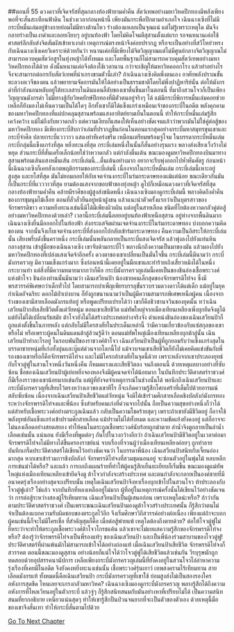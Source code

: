 ##ตอนที่ 55 ดวงดาวที่เจิดจรัสที่สุดกลางท้องฟ้ายามค่ำคืน
สัตว์เทพอย่างมหาวิหคปีกทองมีพลังเพียงพอที่จะสั่นสะเทือนฟ้าดิน ในช่วงเวลาก่อนหน้านี้ เพียงมันกระพือปีกตามอำเภอใจ เฉินฉางเซิงที่ไม่มีกระบี่หมื่นเล่มอยู่ข้างกายย่อมไม่มีทางต้านไหว ร่างต้องแหลกเป็นจุณแน่ แต่ไม่รู้เพราะเหตุใด มันจึงกลายร่างเป็นเงาดำและลอยเงียบๆ อยู่บนท้องฟ้า โดยไม่คิดโจมตีสุสานตั้งแต่แรก รอจนหนานเค่อใช้ศาสตร์ลึกลับส่งจิตสัมผัสเข้าหาเงาดำ เหตุการณ์ตรงหน้าจึงค่อยปรากฏ
หรือจะเป็นอย่างที่สวีโหย่วหรงกับเฉินฉางเซิงเคยวิเคราะห์ด้วยกันว่า หนานเค่อที่มีเพียงไม้จิตวิญญาณแต่ไม่มีศูนย์กลางจิตวิญญาณไม่สามารถควบคุมสัตว์อสูรในทุ่งหญ้าได้ทั้งหมด และโดยพื้นฐานก็ไม่สามารถควบคุมสัตว์เทพอย่างมหาวิหคปีกทองได้ด้วย ดังนั้นหนานเค่อจึงต้องใช้เวลานาน กว่าจะเชิญให้มหาวิหคออกโรง
แล้วทำอย่างไรจึงจะสามารถต่อกรกับสัตว์เทพที่น่าเกรงขามตัวนี้เล่า? ถ้าเฉินฉางเซิงคิดพึ่งตนเอง อาศัยพลังปราณขั้นทะลวงอเวจีของตน แล้วพยายามจัดการมันให้ได้อย่างเป็นธรรมชาติโดยไม่พึ่งปาฏิหาริย์นั่น ต่อให้มังกรดำที่กำลังนอนหลับอยู่ใต้ทะเลสาบในดินแดนลี้ลับของเขาตื่นขึ้นมาในตอนนี้ ที่มาถึงสวนโจวก็เป็นเพียงวิญญาณมังกรดำ ไม่มีทางสู้กับวิหคยักษ์ปีกทองที่มีตัวตนอยู่จริงๆ ได้
แม้มีกระบี่พิการหมื่นเล่มคอยช่วยเหลือก็ยังมองไม่เห็นความเป็นได้ใดๆ อีกทั้งเขาก็มิได้แข็งแกร่งเหมือนเจ้าของกระบี่ในอดีต พลังคุกคามของมหาวิหคปีกทองที่แผ่ปกคลุมสุสานพร้อมแสงอาทิตย์ยามเย็นในตอนนี้ ทำให้กระบี่หมื่นเล่มรู้สึกเคว้งคว้าง แม้ไม่ถึงกับหวาดกลัว แต่ความเงียบก็แสดงให้เห็นอย่างชัดเจนแล้วว่าพวกมันไม่ใช่คู่ต่อสู้ของมหาวิหคปีกทอง
มีเพียงกระบี่สิบกว่าเล่มที่ปรากฏขึ้นก่อนในตอนแรกสุดอย่างกระบี่มหาสมุทรขุนเขาและกระบี่จำศีล ปลายกระบี่แวววาว แสดงท่าทีเคร่งขรึม เหมือนเตรียมพร้อมจู่โจม ในบรรดากระบี่หมื่นเล่ม กระบี่กลุ่มนี้แข็งแกร่งที่สุด หยิ่งทะนงที่สุด กระบี่เล่มหนึ่งในนั้นก็สั่นอย่างรุนแรง พลางส่งเสียงเวิ้งว้างไม่หยุด
ส่วนกระบี่ที่สั่นเครือเล็กน้อยใช่ว่าหวาดกลัว แต่กำลังตื่นเต้น
ขณะมองดูมหาวิหคปีกทองบินมาทางสุสานพร้อมเส้นแสงหมื่นเส้น กระบี่เล่มนี้...ตื่นเต้นอย่างมาก อยากจะรีบพุ่งออกไปห้ำหั่นศัตรู
ก่อนหน้านี้เฉินฉางเซิงก็เคยสังเกตพฤติกรรมของกระบี่เล่มนี้
เนื่องจากในกระบี่หมื่นเล่ม กระบี่เล่มนี้เหาะอยู่สูงสุด และยโสที่สุด มันไม่ยอมถอยให้กับเจตจำนงกระบี่ในร่มกระดาษทองแม้แต่น้อย ขณะเดียวกันมันก็เป็นกระบี่ที่แวววาวที่สุด ยามต้องแสงจากขอบฟ้าของทุ่งหญ้า ดูไปก็เหมือนดวงดาวที่เจิดจรัสที่สุดกลางท้องฟ้ายามค่ำคืน คล้ายมีราศีของผู้สูงส่งชนิดหนึ่ง
เฉินฉางเซิงมองดูกระบี่เล่มนี้ พลางคิดถึงค่ำคืนของการชุมนุมไม้เลื้อย ตอนที่ลั่วลั่วยืนอยู่หน้าฝูงชน แล้วแนะนำตัวครั้งแรกว่าเป็นบุตรสาวของจักรพรรดิขาว ความหยิ่งทะนงเช่นนี้มิได้มีเพียงผิวเผิน แต่อยู่ในสายเลือด ชนิดที่ไยต้องหวาดกลัวคู่ต่อสู้อย่างมหาวิหคปีกทองด้วยเล่า?
เวลานี้กระบี่เล่มนี้ลอยอยู่บนท้องฟ้าเหนือสุสาน อยู่ห่างจากพื้นดินมาก เฉินฉางเซิงยื่นมือออกไปในท้องฟ้า ส่งกระแสจิตผ่านเจตจำนงกระบี่ในร่มกระดาษทอง บ่งบอกความคิดของตน จากนั้นจึงเก็บเจตจำนงกระบี่ที่ส่งออกไปกลับเข้าร่มกระดาษทอง คืนความเป็นอิสระให้กระบี่เล่มนั้น
เสียงพรึ่บดังขึ้นคราหนึ่ง กระบี่เล่มนั้นพลันกลายเป็นกระบี่แสงเจิดจรัส แล้วพุ่งลงไปยังแท่นหินกลางสุสาน เข้าสู่มือของเฉินฉางเซิง
เขาจับด้ามกระบี่ไว้ พลางนึกถึงความเป็นมาของมัน แล้วมองไปยังมหาวิหคปีกทองที่เปล่งแสงเจิดจ้าอีกครั้ง ดวงตาของเขาเปลี่ยนเป็นมั่นใจขึ้น
กระบี่เล่มนี้มีนามว่า กระบี่มังกรครวญ มีความแข็งแกร่งมาก ซึ่งก่อนหน้านี้เคยอยู่ในมือเขาและทำร้ายเถิงเสี่ยวหมิงได้ในหนึ่งกระบวนท่า
แต่สิ่งที่มีความหมายมากกว่าก็คือ กระบี่มังกรครวญเล่มนี้เคยเป็นของชินอ๋องเชื้อพระวงศ์แห่งต้าโจว
ชินอ๋องท่านนั้นมีนามว่า เฉินเสวียนป้า น้องชายคนเล็กสุดของจักรพรรดิไท่จง ซึ่งมีพรสวรรค์พิเศษกว่าเด็กทั่วไป โดยสามารถบำเพ็ญเพียรบรรลุขั้นรวบรวมดวงดาวได้แต่เด็ก แม้อยู่ในยุคกำเนิดอัจฉริยะ ดอกไม้ป่าเบ่งบาน ก็ยังถูกขนานนามว่าเป็นผู้มีความสามารถพิเศษเหนือผู้คน เนื่องจากร่างของเขามีสายเลือดมังกรแท้อยู่ หรือพูดเปรียบเปรยได้ว่า เขาก็คือชิวซานจวินของยุคนั้น
ทว่าเฉินเสวียนป้ากลับเสียชีวิตตั้งแต่วัยหนุ่ม
ตอนเขาเสียชีวิต แม่ทัพใหญ่จากเมืองเทียนเหลียงเพิ่งบุกยึดจิงตูได้ แต่ยังไม่ได้เปลี่ยนรัชสมัย ต้าโจวยังไม่ได้สร้างประเทศอย่างจริงจัง ตำแหน่งชินอ๋องของเฉินเสวียนป้าก็ถูกแต่งตั้งขึ้นในภายหลัง แต่กลับไม่มีใครสงสัยในประเด็นเหล่านี้ ว่ามีความเกี่ยวข้องกับแซ่สกุลของเขาหรือไม่ หรือเพราะผู้คนในดินแดนต้าลู่ล้วนรู้ดีว่า ตอนแม่ทัพใหญ่เมืองเทียนเหลียงบุกต้าลู่นั้น เฉินเสวียนป้าทำอะไรอยู่
ในรอบพันปีของราชวงศ์ต้าโจว เฉินเสวียนป้าเป็นผู้ที่ถูกยอมรับว่าแข็งแกร่งสุดในบรรดาชายหนุ่มที่เก่งทั้งบุ๋นและบู๊แต่ด่วนจากโลกนี้ไป แม้จวบจนเขาเสียชีวิตก็ยังไม่เคยคิดแข่งขันกับพี่รองของเขาหรือก็คือจักรพรรดิไท่จง และไม่มีใครกล้าสงสัยในจุดนี้ด้วย เพราะหลังจากเขาประลองยุทธ์กับโจวตู๋ฟูในสวนโจวหนึ่งวันหนึ่งคืน ก็หมดแรงและเสียชีวิตลง
จนถึงตอนนี้ ด้วยเหตุผลบางอย่างที่ซับซ้อน ชื่อของเฉินเสวียนป้าผู้เย่อหยิ่งจองหองจึงมีผู้คนจดจำได้น้อยมาก ในบันทึกประวัติศาสตร์ราชวงศ์ก็มีเรื่องราวของเขาน้อยมากเช่นกัน แต่ผู้ที่ยังจดจำเหตุการณ์ในช่วงนั้นได้ พอนึกถึงเฉินเสวียนป้าและกระบี่มังกรครวญที่เสียบไว้ตรงหว่างเอวของเขาทีไร ก็จะเกิดความรู้สึกโศกเศร้าที่เต็มไปด้วยอารมณ์สลับซับซ้อน
เนื่องจากเฉินเสวียนป้าเสียชีวิตแต่วัยหนุ่ม จึงมิได้เข้าร่วมศึกสายเลือดชิงบัลลังก์มังกรทองระหว่างจักรพรรดิไท่จงและพี่น้อง ซึ่งสำหรับคนเก่งที่ด่วนจากไปนั้น ถือเป็นความสุขอย่างหนึ่งก็ว่าได้ แต่สำหรับเชื้อพระวงศ์อย่างตระกูลเฉินแล้ว กลับเป็นความโชคร้ายสุดๆ เพราะถ้าเขายังมีชีวิตอยู่ ก็อาจใช้พลังยุทธ์อันแข็งแกร่งเข้าปรามศึกสายเลือด แม้ปรามไม่ได้ทั้งหมด และความขัดแย้งยังคงอยู่ แต่ก็อาจจะไม่นองเลือดอย่างสยดสยอง ทำให้คนในตระกูลเชื้อพระวงศ์นับร้อยถูกฆ่าตาย ลำน้ำจิงตูกลายเป็นลำน้ำเลือดเช่นนั้น
แน่นอน ยังมีเรื่องที่พูดต่อๆ กันไปในวงกว้างอีกว่า ถ้าเฉินเสวียนป้ามีชีวิตอยู่ในเวลาต่อมา จักรพรรดิไท่จงไม่มีทางได้ขึ้นครองราชย์แน่ จากเรื่องที่จวนผู้ว่าเมืองเทียนเหลียงค่อยๆ ถูกทำลาย บันทึกเกร็ดประวัติศาสตร์ได้เขียนไว้อย่างชัดเจนว่า ในบรรดาพี่น้อง เฉินเสวียนป้าสนิทกับเจี้ยนอ๋องมากสุด หากเขาเข้าร่วมการชิงบัลลังก์ จักรพรรดิไท่จงที่สวมชุดนอนอยู่ จะซ่อนตัวอยู่ในพุ่มไม้ หลบหลีกการเข่นฆ่าได้หรือ?
และแล้ว การถกถึงแผนร้ายที่ทำให้ผู้คนรู้สึกเย็นยะเยียบก็เริ่มขึ้น
ขณะมองดูแม่ทัพใหญ่แห่งเมืองเทียนเหลียงเข้ายึดจิงตู ต้าโจวกำลังจะสร้างประเทศ และตนกำลังจะกลายเป็นองค์ชายที่มีอนาคตรุ่งเรืองอย่างสุดจะเปรียบนั้น เหตุใดเฉินเสวียนป้าจึงหาเรื่องบุกเข้าไปในสวนโจว ท้าประลองกับโจวตู๋ฟูเล่า? ใช่แล้ว จากบันทึกที่หลงเหลืออยู่ไม่มาก ผู้ที่อยู่ในเหตุการณ์ครั้งนั้นได้เขียนไว้อย่างชัดเจนว่า การต่อสู้ระหว่างสองผู้ไร้เทียมทาน เฉินเสวียนป้าเป็นผู้เสนอก่อน เพราะเหตุใดน่ะหรือ? ถ้าว่ากันตามประวัติศาสตร์ราชวงศ์ เป็นเพราะขณะเฉินเสวียนป้ามองดูต้าโจวสร้างประเทศนั้น ก็รู้สึกว่าตนไม่จำเป็นต้องแบกความรับผิดชอบของตระกูลไว้อีก จึงเริ่มศึกษาวิถีสวรรค์อย่างต่อเนื่อง เพียงแต่ถ้าจะบอกผู้คนเช่นนี้ก็จะไม่มีใครเชื่อ ที่สำคัญสุดก็คือ เมื่อต่อสู้พ่ายแพ้ เหตุใดต้องถึงตายด้วย? ต่อให้โจวตู๋ฟูไม่ยี่หระว่าจะทำให้ตระกูลเชื้อพระวงศ์ต้าโจวโกรธแค้น แล้วเขาจะไม่แยแสความรู้สึกของจักรพรรดิไท่จงหรือ? ต้องรู้ว่าจักรพรรดิไท่จงเป็นพี่รองแท้ๆ ของเฉินเสวียนป้า และเป็นพี่น้องร่วมสาบานของโจวตู๋ฟู!
ประวัติศาสตร์ที่ผ่านพ้นมักไม่สามารถเข้าใจได้อย่างถ่องแท้ เมื่อเฉินเสวียนป้าเสียชีวิต จักรพรรดิไท่จงก็สวรรคต ตอนนี้ขณะมองดูสุสาน อย่างน้อยก็แน่ใจได้ว่าโจวตู๋ฟูได้เสียชีวิตแล้วเช่นกัน วีรบุรุษมักถูกทดสอบด้วยอุปสรรคนานัปการ เหลือเพียงกระบี่มังกรครวญเล่มนี้ที่ยังคงอยู่ในสวนโจวไล่ล่าหาความรุ่งเรืองที่เคยมีในอดีต จึงยังคงหยิ่งทะนงเช่นนั้น
เชื้อพระวงศ์รุ่นเยาว์ เทพสงครามไร้เทียมทาน สายเลือดมังกรแท้ ทั้งหมดนี้คือเฉินเสวียนป้า
กระบี่มังกรครวญที่เขาใช้ ย่อมสูงส่งไม่เป็นสองรองใคร อหังการสุดขีด ไหนเลยจะเกรงกลัวมหาวิหค?
เฉินฉางเซิงมองดูกระบี่มังกรครวญ พลางรู้สึกได้ถึงความอหังการที่ไหลเวียนอยู่ในตัวกระบี่ แล้วจู่ๆ ก็รู้สึกสนิทสนมกับมันอย่างหาที่เปรียบไม่ได้
เป็นความสนิทสนมที่ยากอธิบาย เหนียวแน่นสุดๆ ทำให้เขารู้สึกปั่นป่วนจนยากที่จะเป็นตัวของตัวเอง
ด้วยเหตุนี้มือของเขาจึงสั่นเทา ทำให้กระบี่สั่นตามไปด้วย


[Go To Next Chapter]( ./342.md)